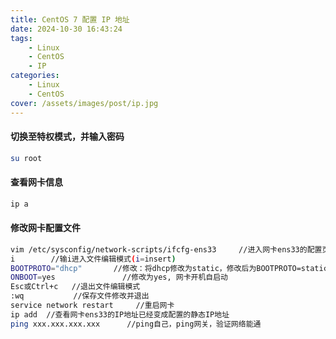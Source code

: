```yaml
---
title: CentOS 7 配置 IP 地址
date: 2024-10-30 16:43:24
tags:
    - Linux
    - CentOS
    - IP
categories:
    - Linux
    - CentOS
cover: /assets/images/post/ip.jpg
---
```

#### 切换至特权模式，并输入密码

```bash
su root
```
#### 查看网卡信息

```bash
ip a
```
#### 修改网卡配置文件

```bash
vim /etc/sysconfig/network-scripts/ifcfg-ens33     //进入网卡ens33的配置页面
i        //输i进入文件编辑模式(i=insert)
BOOTPROTO="dhcp"       //修改：将dhcp修改为static，修改后为BOOTPROTO=static
ONBOOT=yes               //修改为yes, 网卡开机自启动
Esc或Ctrl+c   //退出文件编辑模式
:wq           //保存文件修改并退出
service network restart     //重启网卡
ip add  //查看网卡ens33的IP地址已经变成配置的静态IP地址
ping xxx.xxx.xxx.xxx      //ping自己，ping网关，验证网络能通
```